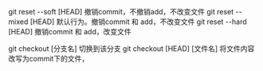 git reset --soft [HEAD] 撤销commit，不撤销add，不改变文件
git reset --mixed [HEAD] 默认行为。撤销commit 和 add，不改变文件
git reset --hard [HEAD] 撤销commit 和 add，改变文件

git checkout [分支名] 切换到该分支
git checkout [HEAD] [文件名] 将文件内容改写为commit下的文件，